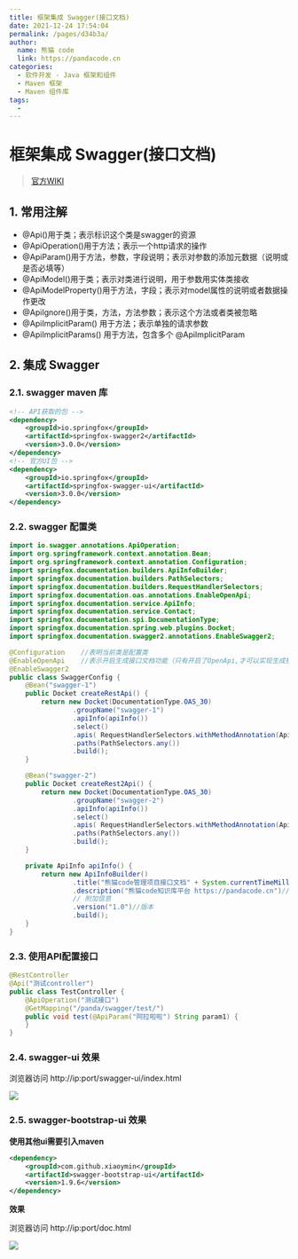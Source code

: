 ```yaml
---
title: 框架集成 Swagger(接口文档)
date: 2021-12-24 17:54:04
permalink: /pages/d34b3a/
author: 
  name: 熊猫 code
  link: https://pandacode.cn
categories: 
  - 软件开发 - Java 框架和组件
  - Maven 框架
  - Maven 组件库
tags: 
  - 
---
```

# 框架集成 Swagger(接口文档)

> [官方WIKI](https://github.com/swagger-api/swagger-core/wiki/Annotations-1.5.X#quick-annotation-overview) 

## 1. 常用注解

- @Api()用于类；表示标识这个类是swagger的资源
- @ApiOperation()用于方法；表示一个http请求的操作
- @ApiParam()用于方法，参数，字段说明；表示对参数的添加元数据（说明或是否必填等）
- @ApiModel()用于类；表示对类进行说明，用于参数用实体类接收
- @ApiModelProperty()用于方法，字段；表示对model属性的说明或者数据操作更改
- @ApiIgnore()用于类，方法，方法参数；表示这个方法或者类被忽略
- @ApiImplicitParam() 用于方法；表示单独的请求参数
- @ApiImplicitParams() 用于方法，包含多个 @ApiImplicitParam

## 2. 集成 Swagger

### 2.1. swagger maven 库

```xml
<!-- API获取的包 -->
<dependency>
    <groupId>io.springfox</groupId>
    <artifactId>springfox-swagger2</artifactId>
    <version>3.0.0</version>
</dependency>
<!-- 官方UI包 -->
<dependency>
    <groupId>io.springfox</groupId>
    <artifactId>springfox-swagger-ui</artifactId>
    <version>3.0.0</version>
</dependency>
```

### 2.2. swagger 配置类

```java
import io.swagger.annotations.ApiOperation;
import org.springframework.context.annotation.Bean;
import org.springframework.context.annotation.Configuration;
import springfox.documentation.builders.ApiInfoBuilder;
import springfox.documentation.builders.PathSelectors;
import springfox.documentation.builders.RequestHandlerSelectors;
import springfox.documentation.oas.annotations.EnableOpenApi;
import springfox.documentation.service.ApiInfo;
import springfox.documentation.service.Contact;
import springfox.documentation.spi.DocumentationType;
import springfox.documentation.spring.web.plugins.Docket;
import springfox.documentation.swagger2.annotations.EnableSwagger2;

@Configuration    //表明当前类是配置类
@EnableOpenApi    //表示开启生成接口文档功能（只有开启了OpenApi,才可以实现生成接口文档的功能）
@EnableSwagger2
public class SwaggerConfig {
    @Bean("swagger-1")
    public Docket createRestApi() {
        return new Docket(DocumentationType.OAS_30)
                .groupName("swagger-1")
                .apiInfo(apiInfo())
                .select()
                .apis( RequestHandlerSelectors.withMethodAnnotation(ApiOperation.class))
                .paths(PathSelectors.any())
                .build();
    }

    @Bean("swagger-2")
    public Docket createRest2Api() {
        return new Docket(DocumentationType.OAS_30)
                .groupName("swagger-2")
                .apiInfo(apiInfo())
                .select()
                .apis( RequestHandlerSelectors.withMethodAnnotation(ApiOperation.class))
                .paths(PathSelectors.any())
                .build();
    }

    private ApiInfo apiInfo() {
        return new ApiInfoBuilder()
                .title("熊猫code管理项目接口文档" + System.currentTimeMillis())//标题
                .description("熊猫code知识库平台 https://pandacode.cn")//描述
                // 附加信息
                .version("1.0")//版本
                .build();
    }
}
```

### 2.3. 使用API配置接口

```java
@RestController
@Api("测试controller")
public class TestController {
    @ApiOperation("测试接口")
    @GetMapping("/panda/swagger/test/")
    public void test(@ApiParam("阿拉啦啦") String param1) {
    }
}
```

### 2.4. swagger-ui 效果

浏览器访问 http://ip:port/swagger-ui/index.html

<img src="https://file.pandacode.cn/blog/20211225093430.png"  />

### 2.5. swagger-bootstrap-ui 效果

**使用其他ui需要引入maven**

```xml
<dependency>
    <groupId>com.github.xiaoymin</groupId>
    <artifactId>swagger-bootstrap-ui</artifactId>
    <version>1.9.6</version>
</dependency>
```

**效果**

浏览器访问 http://ip:port/doc.html

<img src="https://file.pandacode.cn/blog/20211225093721.png"  />

